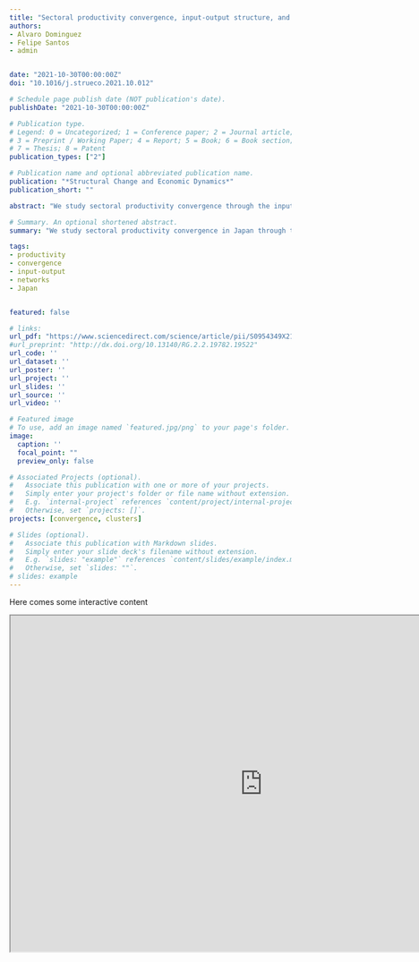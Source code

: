 ```yaml
---
title: "Sectoral productivity convergence, input-output structure, and network communities in Japan"
authors:
- Alvaro Dominguez
- Felipe Santos
- admin


date: "2021-10-30T00:00:00Z"
doi: "10.1016/j.strueco.2021.10.012"

# Schedule page publish date (NOT publication's date).
publishDate: "2021-10-30T00:00:00Z"

# Publication type.
# Legend: 0 = Uncategorized; 1 = Conference paper; 2 = Journal article;
# 3 = Preprint / Working Paper; 4 = Report; 5 = Book; 6 = Book section;
# 7 = Thesis; 8 = Patent
publication_types: ["2"]

# Publication name and optional abbreviated publication name.
publication: "*Structural Change and Economic Dynamics*"
publication_short: ""

abstract: "We study sectoral productivity convergence through the input-output structure of the economy and its network representation. In particular, we study 106 production sectors in Japan over the 2003-2012 period and identify highly interconnected sectors using community detection algorithms. We next characterize the dynamics of these communities by evaluating the evolution of productivity dispersion using parametric and nonparametric frameworks of sectoral productivity convergence. We find two dominant communities: The central members of community 1 are mostly service-related industries, while the central members of community 2 are mostly high-tech manufacturing industries. The convergence analyses indicate that the two communities have contrasting convergence-divergence patterns. Robust convergence is only found for community 1. In contrast, community 2 appears to be the source of the weak divergence pattern that is observed across all industries in Japan."

# Summary. An optional shortened abstract.
summary: "We study sectoral productivity convergence in Japan through the input-output structure of the economy and its network representation."

tags:
- productivity
- convergence
- input-output
- networks
- Japan


featured: false

# links:
url_pdf: "https://www.sciencedirect.com/science/article/pii/S0954349X21001442"
#url_preprint: "http://dx.doi.org/10.13140/RG.2.2.19782.19522"
url_code: ''
url_dataset: ''
url_poster: ''
url_project: ''
url_slides: ''
url_source: ''
url_video: ''

# Featured image
# To use, add an image named `featured.jpg/png` to your page's folder.
image:
  caption: ''
  focal_point: ""
  preview_only: false

# Associated Projects (optional).
#   Associate this publication with one or more of your projects.
#   Simply enter your project's folder or file name without extension.
#   E.g. `internal-project` references `content/project/internal-project/index.md`.
#   Otherwise, set `projects: []`.
projects: [convergence, clusters]

# Slides (optional).
#   Associate this publication with Markdown slides.
#   Simply enter your slide deck's filename without extension.
#   E.g. `slides: "example"` references `content/slides/example/index.md`.
#   Otherwise, set `slides: ""`.
# slides: example
---
```


Here comes some interactive content

<iframe title="Embedded cell output" src="https://embed.deepnote.com/c7d01dc6-6684-48c8-9001-df0940bbcca1/0d2611f5-9049-4cad-b3e6-2f06faabd9c9/00036-2230e54e-46b3-409b-8e49-ecbd8a1138cf?height=600.98291015625" height="600.98291015625" width="900"/>

